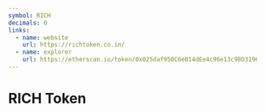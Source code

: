 ```yaml
---
symbol: RICH
decimals: 0
links:
  - name: website
    url: https://richtoken.co.in/
  - name: explorer
    url: https://etherscan.io/token/0x025daf950C6e814dEe4c96e13c98D3196D22E60C
---
```


# RICH Token
